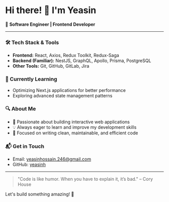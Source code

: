 # Hi there! 👋 I'm Yeasin

🚀 **Software Engineer | Frontend Developer**

---

### 🛠 Tech Stack & Tools
- **Frontend:** React, Axios, Redux Toolkit, Redux-Saga
- **Backend (Familiar):** NestJS, GraphQL, Apollo, Prisma, PostgreSQL
- **Other Tools:** Git, GitHub, GitLab, Jira

### 🌱 Currently Learning
- Optimizing Next.js applications for better performance
- Exploring advanced state management patterns

### 🔍 About Me
- 👀 Passionate about building interactive web applications
- 💡 Always eager to learn and improve my development skills
- 🎯 Focused on writing clean, maintainable, and efficient code

### 📬 Get in Touch
- Email: [yeasinhossain.246@gmail.com](mailto:yeasinhossain.246@gmail.com)
- GitHub: [yeasinh](https://github.com/yeasinh)

---

> "Code is like humor. When you have to explain it, it’s bad." – Cory House

Let's build something amazing! 🚀
